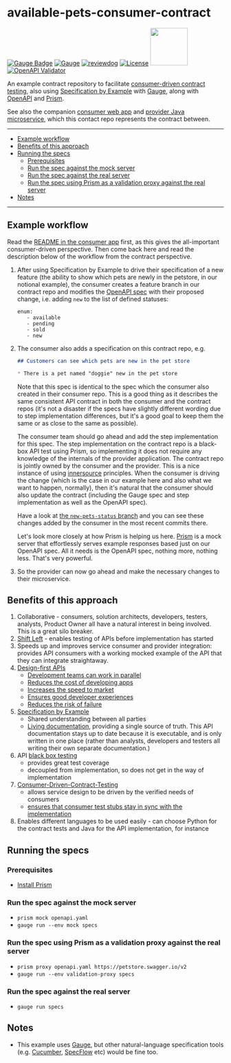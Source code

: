# available-pets-consumer-contract

[![Gauge Badge](https://gauge.org/Gauge_Badge.svg)](https://gauge.org) 
[![Gauge](https://github.com/agilepathway/available-pets-consumer-contract/workflows/Gauge%20specs/badge.svg)](https://github.com/agilepathway/available-pets-consumer-contract/actions?query=workflow%3A%22Gauge+specs%22+branch%3Amaster)
[![reviewdog](https://github.com/agilepathway/available-pets-consumer-contract/workflows/reviewdog/badge.svg)](https://github.com/agilepathway/available-pets-consumer-contract/actions?query=workflow%3Areviewdog+event%3Apush+branch%3Amaster)
[![License](https://img.shields.io/github/license/agilepathway/available-pets-consumer-contract?color=blue)](LICENSE)
[<img src="https://github.com/agilepathway/gauge-openapi-example/wiki/images/openapi.png" width="87">](./openapi.yaml)[![OpenAPI Validator](https://validator.swagger.io/validator?url=https://raw.githubusercontent.com/agilepathway/available-pets-consumer-contract/master/openapi.yaml)](./openapi.yaml)

An example contract repository to facilitate 
[consumer-driven contract testing](https://www.martinfowler.com/articles/consumerDrivenContracts.html), also using
[Specification by Example](https://gojko.net/2008/11/04/specifying-with-examples/) with [Gauge](https://gauge.org/),
along with [OpenAPI](https://www.openapis.org/about) and [Prism](https://stoplight.io/prism).

See also the companion [consumer web app](https://github.com/agilepathway/available-pets-consumer) and
[provider Java microservice](https://github.com/agilepathway/petstore-service), which this contact repo
represents the contract between.

___
* [Example workflow](#example-workflow)
* [Benefits of this approach](#benefits-of-this-approach)
* [Running the specs](#running-the-specs)
  * [Prerequisites](#prerequisites)
  * [Run the spec against the mock server](#run-the-spec-against-the-mock-server)
  * [Run the spec against the real server](#run-the-spec-against-the-real-server)
  * [Run the spec using Prism as a validation proxy against the real server](#run-the-spec-using-prism-as-a-validation-proxy-against-the-real-server)
* [Notes](#notes)
___

## Example workflow

Read the
[README in the consumer app](https://github.com/agilepathway/available-pets-consumer#workflow-for-consumer-driven-changes-to-the-provider-api-amending-the-contract-between-consumer-and-provider)
first, as this gives the all-important consumer-driven perspective.  Then come back here and read the description below
of the workflow from the contract perspective.

1. After using Specification by Example to drive their specification of a new feature (the ability to show which pets
   are newly in the petstore, in our notional example), the consumer creates a feature branch in our contract repo and
   modifies the [OpenAPI spec](./openapi.yaml) with their proposed change, i.e. adding `new` to the list of defined 
   statuses:

   ```
   enum:
      - available
      - pending
      - sold
      - new
   ```

2. The consumer also adds a specification on this contract repo, e.g.

   ```markdown
   ## Customers can see which pets are new in the pet store

   * There is a pet named "doggie" new in the pet store
   ```

   Note that this spec is identical to the spec which the consumer also created in their consumer repo.  This is a good 
   thing as it describes the same consistent API contract in both the consumer and the contract repos (it's not a
   disaster if the specs have slightly different wording due to step implementation differences, but it's a good goal
   to keep them the same or as close to the same as possible).

   The consumer team should go ahead and add the step implementation for this spec.  The step implementation on the
   contract repo is a black-box API test using Prism, so implementing it does not require any knowledge of the
   internals of the provider application.  The contract repo is jointly owned by the consumer and the provider.  This
   is a nice instance of using [innersource](https://resources.github.com/whitepapers/introduction-to-innersource/)
   principles.  When the consumer is driving the change (which is the case in our example here and also what we want to
   happen, normally), then it's natural that the consumer should also update the contract (including the Gauge spec and
   step implementation as well as the OpenAPI spec).

   Have a look at
   [the `new-pets-status` branch](https://github.com/agilepathway/available-pets-consumer-contract/tree/new-pets-status) 
   and you can see these changes added by the consumer in the most recent commits there.

   Let's look more closely at how Prism is helping us here.
   [Prism](https://stoplight.io/prism) is a mock server that effortlessly serves example responses based just on our
   OpenAPI spec. All it needs is the OpenAPI spec, nothing more, nothing less.  That's very powerful.

3. So the provider can now go ahead and make the necessary changes to their microservice. 


## Benefits of this approach

1. Collaborative - consumers, solution architects, developers, testers, analysts, Product Owner all have a natural interest in being involved.  This is a great silo breaker.
2. [Shift Left](https://devops.com/devops-shift-left-avoid-failure/) - enables testing of APIs before implementation has started
3. Speeds up and improves service consumer and provider integration: provides API consumers with a working mocked example of the API that they can integrate straightaway.
4. [Design-first APIs](https://tyk.io/moving-api-design-first-agile-world/)
   - [Development teams can work in parallel](https://swagger.io/resources/articles/adopting-an-api-first-approach/#development-teams-can-work-in-parallel--3)
   - [Reduces the cost of developing apps](https://swagger.io/resources/articles/adopting-an-api-first-approach/#reduces-the-cost-of-developing-apps-4)
   - [Increases the speed to market](https://swagger.io/resources/articles/adopting-an-api-first-approach/#increases-the-speed-to-market-5)
   - [Ensures good developer experiences](https://swagger.io/resources/articles/adopting-an-api-first-approach/#ensures-good-developer-experiences-6)
   - [Reduces the risk of failure](https://swagger.io/resources/articles/adopting-an-api-first-approach/#reduces-the-risk-of-failure-7)
5. [Specification by Example](https://gojko.net/2008/11/04/specifying-with-examples/)
   - Shared understanding between all parties
   - [Living documentation](https://www.infoq.com/articles/book-review-living-documentation/), providing a single source of truth. This API documentation stays up to date because it is executable, and is only written in one place (rather than analysts, developers and testers all writing their own separate documentation.)
6. API [black box testing](https://resources.whitesourcesoftware.com/blog-whitesource/black-box-testing)
   - provides great test coverage
   - decoupled from implementation, so does not get in the way of implementation
7. [Consumer-Driven-Contract-Testing](https://meta.stoplight.io/docs/prism/docs/guides/03-validation-proxy.md#end-to-end-contract-testing)
   - allows service design to be driven by the verified needs of consumers
   - [ensures that consumer test stubs stay in sync with the implementation](https://meta.stoplight.io/docs/prism/docs/guides/03-validation-proxy.md#assisting-api-consumer-integration)
8. Enables different languages to be used easily - can choose Python for the contract tests and Java for the API implementation, for instance

## Running the specs
### Prerequisites

- [Install Prism](https://meta.stoplight.io/docs/prism/docs/getting-started/01-installation.md)
  
### Run the spec against the mock server
- `prism mock openapi.yaml`
- `gauge run --env mock specs`

### Run the spec using Prism as a validation proxy against the real server
- `prism proxy openapi.yaml https://petstore.swagger.io/v2`
- `gauge run --env validation-proxy specs`

### Run the spec against the real server
- `gauge run specs`


## Notes

- This example uses [Gauge](https://gauge.org/), but other natural-language specification tools 
(e.g. [Cucumber](https://cucumber.io/), [SpecFlow](https://specflow.org/) etc) would be fine too.
